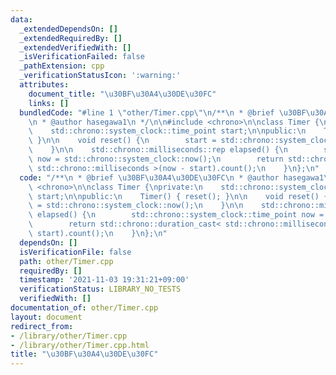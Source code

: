 ```yaml
---
data:
  _extendedDependsOn: []
  _extendedRequiredBy: []
  _extendedVerifiedWith: []
  _isVerificationFailed: false
  _pathExtension: cpp
  _verificationStatusIcon: ':warning:'
  attributes:
    document_title: "\u30BF\u30A4\u30DE\u30FC"
    links: []
  bundledCode: "#line 1 \"other/Timer.cpp\"\n/**\n * @brief \u30BF\u30A4\u30DE\u30FC\
    \n * @author hasegawa1\n */\n\n#include <chrono>\n\nclass Timer {\nprivate:\n\
    \    std::chrono::system_clock::time_point start;\n\npublic:\n    Timer() { reset();\
    \ }\n\n    void reset() {\n        start = std::chrono::system_clock::now();\n\
    \    }\n\n    std::chrono::milliseconds::rep elapsed() {\n        std::chrono::system_clock::time_point\
    \ now = std::chrono::system_clock::now();\n        return std::chrono::duration_cast<\
    \ std::chrono::milliseconds >(now - start).count();\n    }\n};\n"
  code: "/**\n * @brief \u30BF\u30A4\u30DE\u30FC\n * @author hasegawa1\n */\n\n#include\
    \ <chrono>\n\nclass Timer {\nprivate:\n    std::chrono::system_clock::time_point\
    \ start;\n\npublic:\n    Timer() { reset(); }\n\n    void reset() {\n        start\
    \ = std::chrono::system_clock::now();\n    }\n\n    std::chrono::milliseconds::rep\
    \ elapsed() {\n        std::chrono::system_clock::time_point now = std::chrono::system_clock::now();\n\
    \        return std::chrono::duration_cast< std::chrono::milliseconds >(now -\
    \ start).count();\n    }\n};\n"
  dependsOn: []
  isVerificationFile: false
  path: other/Timer.cpp
  requiredBy: []
  timestamp: '2021-11-03 19:31:21+09:00'
  verificationStatus: LIBRARY_NO_TESTS
  verifiedWith: []
documentation_of: other/Timer.cpp
layout: document
redirect_from:
- /library/other/Timer.cpp
- /library/other/Timer.cpp.html
title: "\u30BF\u30A4\u30DE\u30FC"
---
```

